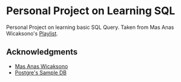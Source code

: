 # Personal Project on Learning SQL

Personal Project on learning basic SQL Query. Taken from Mas Anas Wicaksono's [Playlist]([https://medium.com/@daffakenny/exploratory-data-analysis-on-nba-stats-that-might-matter-3a937c3a99f9](https://www.youtube.com/playlist?list=PLTbTZ9z52SzMi5EmUGqVceaIVGuk426on)).

## Acknowledgments
- [Mas Anas Wicaksono](https://www.youtube.com/@anaswicaksono1123)
- [Postgre's Sample DB](https://www.postgresqltutorial.com/postgresql-getting-started/postgresql-sample-database/)
